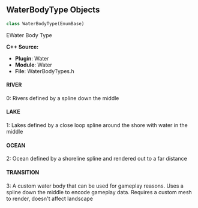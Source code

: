 ## WaterBodyType Objects

```python
class WaterBodyType(EnumBase)
```

EWater Body Type

**C++ Source:**

- **Plugin**: Water
- **Module**: Water
- **File**: WaterBodyTypes.h

<a id="unreal.WaterBodyType.RIVER"></a>

#### RIVER

0: Rivers defined by a spline down the middle

<a id="unreal.WaterBodyType.LAKE"></a>

#### LAKE

1: Lakes defined by a close loop spline around the shore with water in the middle

<a id="unreal.WaterBodyType.OCEAN"></a>

#### OCEAN

2: Ocean defined by a shoreline spline and rendered out to a far distance

<a id="unreal.WaterBodyType.TRANSITION"></a>

#### TRANSITION

3: A custom water body that can be used for gameplay reasons.  Uses a spline down the middle to encode gameplay data. Requires a custom mesh to render, doesn't affect landscape

<a id="unreal.WaterBrushFalloffMode"></a>